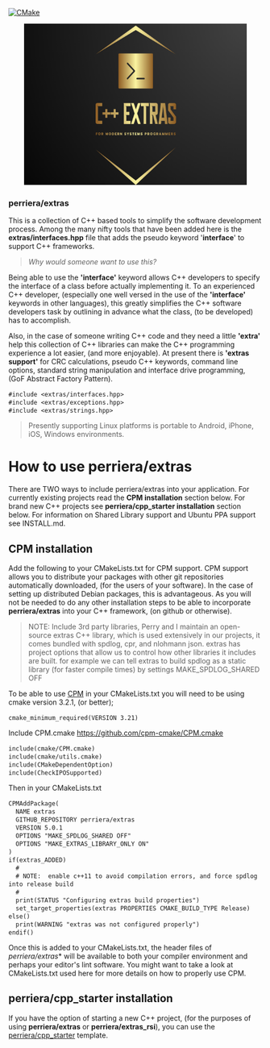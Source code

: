 
[![CMake](https://github.com/mattcoding4days/extras/actions/workflows/cmake.yml/badge.svg?branch=dev)](https://github.com/mattcoding4days/extras/actions/workflows/cmake.yml)

<div align="center">
  <img width="442" height="320" src="assets/extras.png">
  <br>
</div>

###   perriera/extras
This is a collection of C++ based tools to simplify the software development process. Among the many nifty tools that have been added here is the **extras/interfaces.hpp** file that adds the pseudo keyword '**interface**' to support C++ frameworks.</br> 
> 
>*Why would someone want to use this?*
>

Being able to use the **'interface'** keyword allows C++ developers to specify the interface of a class before actually implementing it. To an experienced C++ developer, (especially one well versed in the use of the **'interface'** keywords in other languages), this greatly simplifies the C++ software developers task by outlining in advance what the class, (to be developed) has to accomplish.
>
Also, in the case of someone writing C++ code and they need a little **'extra'** help this collection of C++ libraries can make the C++ programming experience a lot easier, (and more enjoyable). At present there is **'extras support'** for  CRC calculations, pseudo C++ keywords, command line options, standard string manipulation and interface drive programming, (GoF Abstract Factory Pattern).
>

	#include <extras/interfaces.hpp>
	#include <extras/exceptions.hpp>
	#include <extras/strings.hpp>
	
>
> Presently supporting Linux platforms is portable to Android, iPhone, iOS, Windows environments.
>
# How to use perriera/extras
There are TWO ways to include perriera/extras into your application. For currently existing projects read the **CPM installation** section below. For brand new C++ projects see **perriera/cpp_starter installation** section below. For information on Shared Library support and Ubuntu PPA support see INSTALL.md.

## CPM installation
Add the following to your CMakeLists.txt for CPM support. CPM support allows you to distribute your packages with other git repositories automatically downloaded, (for the users of your software). In the case of setting up distributed Debian packages, this is advantageous. As you will not be needed to do any other installation steps to be able to incorporate **perriera/extras** into your C++ framework, (on github or otherwise). 

> NOTE: Include 3rd party libraries, Perry and I maintain an open-source extras C++ library, which
	is used extensively in our projects, it comes bundled with spdlog, cpr, and nlohmann json. extras has
	project options that allow us to control how other libraries it includes are built. for example we
	can tell extras to build spdlog as a static library (for faster compile times) by settings
	MAKE_SPDLOG_SHARED OFF
	
To be able to use [CPM](https://github.com/cpm-cmake/CPM.cmake) in your CMakeLists.txt you will need to be using cmake version 3.2.1, (or better); 

	cmake_minimum_required(VERSION 3.21)

Include CPM.cmake https://github.com/cpm-cmake/CPM.cmake

	include(cmake/CPM.cmake)
	include(cmake/utils.cmake)
	include(CMakeDependentOption)
	include(CheckIPOSupported)

Then in your CMakeLists.txt

	CPMAddPackage(
	  NAME extras
	  GITHUB_REPOSITORY perriera/extras
	  VERSION 5.0.1
	  OPTIONS "MAKE_SPDLOG_SHARED OFF"
	  OPTIONS "MAKE_EXTRAS_LIBRARY_ONLY ON"
	)
	if(extras_ADDED)
	  #
	  # NOTE:  enable c++11 to avoid compilation errors, and force spdlog into release build
	  #
	  print(STATUS "Configuring extras build properties")
	  set_target_properties(extras PROPERTIES CMAKE_BUILD_TYPE Release)
	else()
	  print(WARNING "extras was not configured properly")
	endif()

Once this is added to your CMakeLists.txt, the header files of *perriera/extras** will be available to both your compiler environment and perhaps your editor's lint software. You might want to take a look at CMakeLists.txt used here for more details on how to properly use CPM. 

## perriera/cpp_starter installation
If you have the option of starting a new C++ project, (for the purposes of using **perriera/extras** or **perriera/extras_rsi**), you can use the [perriera/cpp_starter](https://github.com/perriera/cpp_starter)  template. 
